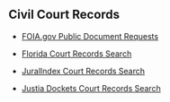 ## Civil Court Records

- [FOIA.gov Public Document Requests](https://www.foia.gov/search.html)

- [Florida Court Records Search](https://www.civitekflorida.com/ocrs/county)

- [JuralIndex Court Records Search](https://www.juralindex.com/)

- [Justia Dockets Court Records Search](https://dockets.justia.com/)